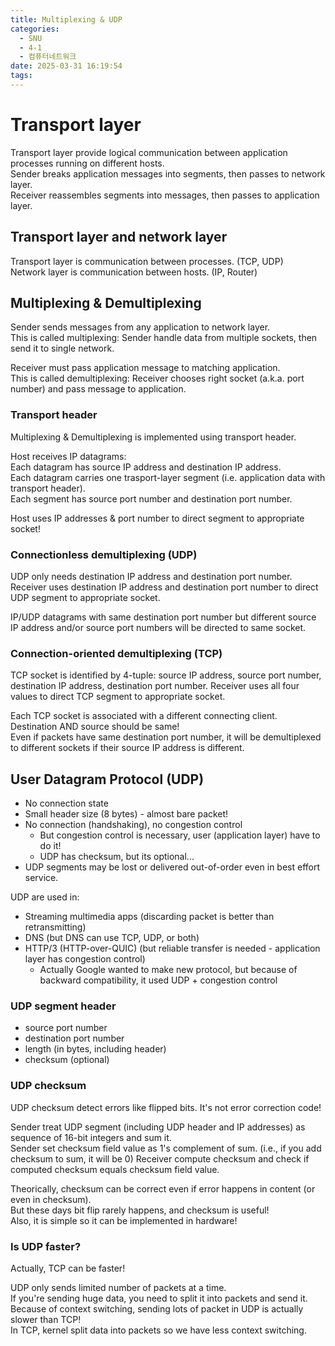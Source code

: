 ```yaml
---
title: Multiplexing & UDP
categories:
  - SNU
  - 4-1
  - 컴퓨터네트워크
date: 2025-03-31 16:19:54
tags:
---
```


# Transport layer

Transport layer provide logical communication between application processes running on different hosts.  
Sender breaks application messages into segments, then passes to network layer.  
Receiver reassembles segments into messages, then passes to application layer.

## Transport layer and network layer

Transport layer is communication between processes. (TCP, UDP)  
Network layer is communication between hosts. (IP, Router)

## Multiplexing & Demultiplexing

Sender sends messages from any application to network layer.  
This is called multiplexing: Sender handle data from multiple sockets, then send it to single network.

Receiver must pass application message to matching application.  
This is called demultiplexing: Receiver chooses right socket (a.k.a. port number) and pass message to application.

### Transport header

Multiplexing & Demultiplexing is implemented using transport header.

Host receives IP datagrams:  
Each datagram has source IP address and destination IP address.  
Each datagram carries one trasport-layer segment (i.e. application data with transport header).  
Each segment has source port number and destination port number.

Host uses IP addresses & port number to direct segment to appropriate socket!

### Connectionless demultiplexing (UDP)

UDP only needs destination IP address and destination port number.  
Receiver uses destination IP address and destination port number to direct UDP segment to appropriate socket.

IP/UDP datagrams with same destination port number but different source IP address and/or source port numbers will be directed to same socket.

### Connection-oriented demultiplexing (TCP)

TCP socket is identified by 4-tuple: source IP address, source port number, destination IP address, destination port number.
Receiver uses all four values to direct TCP segment to appropriate socket.

Each TCP socket is associated with a different connecting client.  
Destination AND source should be same!  
Even if packets have same destination port number, it will be demultiplexed to different sockets if their source IP address is different.

## User Datagram Protocol (UDP)

- No connection state
- Small header size (8 bytes) - almost bare packet!
- No connection (handshaking), no congestion control
  - But congestion control is necessary, user (application layer) have to do it!
  - UDP has checksum, but its optional...
- UDP segments may be lost or delivered out-of-order even in best effort service.

UDP are used in:

- Streaming multimedia apps (discarding packet is better than retransmitting)
- DNS (but DNS can use TCP, UDP, or both)
- HTTP/3 (HTTP-over-QUIC) (but reliable transfer is needed - application layer has congestion control)
  - Actually Google wanted to make new protocol, but because of backward compatibility, it used UDP + congestion control

### UDP segment header

- source port number
- destination port number
- length (in bytes, including header)
- checksum (optional)

### UDP checksum

UDP checksum detect errors like flipped bits. It's not error correction code!

Sender treat UDP segment (including UDP header and IP addresses) as sequence of 16-bit integers and sum it.  
Sender set checksum field value as 1's complement of sum. (i.e., if you add checksum to sum, it will be 0)
Receiver compute checksum and check if computed checksum equals checksum field value.

Theorically, checksum can be correct even if error happens in content (or even in checksum).  
But these days bit flip rarely happens, and checksum is useful!  
Also, it is simple so it can be implemented in hardware!

### Is UDP faster?

Actually, TCP can be faster!

UDP only sends limited number of packets at a time.  
If you're sending huge data, you need to split it into packets and send it.  
Because of context switching, sending lots of packet in UDP is actually slower than TCP!  
In TCP, kernel split data into packets so we have less context switching.
